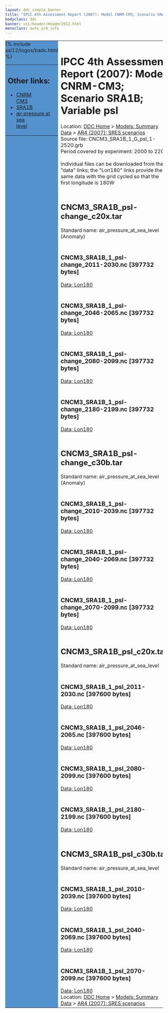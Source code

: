 ```yaml
---
layout: ddc_simple_banner
title: "IPCC 4th Assessment Report (2007): Model CNRM-CM3; Scenario SRA1B; Variable psl"
bodyclass: ddc
banner: ssi/header/Header2012.html
menuclass: auto_ar4_info
---
```



<table width="100%" border="0" cellspacing="0" cellpadding="0" style="border-collapse: collapse;">
<tr style="margin:0;padding:0;border:0;">
<td style="margin:0;padding:0;border:0;height:1pt;width:150pt;background:#5492CD;" valign="top" >

<div id="lh-col2" class="auto_ar4_info">
<table class="menumain" bgcolor="#5492CD" cellspacing="0" width="100%" border="0">
<tr><td>
<h2> Other links:</h2>
<ul>
<li><a href="/auto/ar4/model-CNRM-CM3.html">CNRM<br/>CM3</a></li>
<li><a href="/auto/ar4/scenario-SRA1B.html">SRA1B</a></li>
<li><a href="/auto/ar4/var-air_pressure_at_sea_level.html">air pressure at sea<br/> level</a></li>
</ul>
</td></tr>
{% include ssi12/logos/badc.html %}
</table>
</div>
</td>
<td><h1>IPCC 4th Assessment Report (2007): Model CNRM-CM3; Scenario SRA1B; Variable psl</h1>

<!-- Breadcrumb1 -->
<div id="breadcrumb1" align="left">
Location: <a href="/index.html">DDC Home</a> > <a href="/sim/gcm_clim/">Models: Summary Data</a>
> <a href="/sim/gcm_clim/SRES_AR4/index.html">AR4 (2007): SRES scenarios</a>
</div>
<!-- End of Breadcrumb1 -->Source file: CNCM3_SRA1B_1_G_psl_1-2520.grb
<br/>
Period covered by experiment: 2000 to 2209<br/>
<br/>Individual files can be downloaded from the "data" links; the "Lon180" links provide the same data
         with the grid cycled so that the first longitude is 180W<br/>
<br/><h2>CNCM3_SRA1B_psl-change_c20x.tar</h2>
Standard name: air_pressure_at_sea_level (Anomaly)<br>
<br/><h3>CNCM3_SRA1B_1_psl-change_2011-2030.nc [397732 bytes]</h3>
<a href="http://apps.ipcc-data.org/cgi-bin/downl/ar4_nc/psl/CNCM3_SRA1B_1_psl-change_2011-2030.nc">Data; </a><a href="http://apps.ipcc-data.org/cgi-bin/downl/ar4_nc/psl/CNCM3_SRA1B_1_psl-change_2011-2030.cyto180.nc"> Lon180</a><br/>
<br/><h3>CNCM3_SRA1B_1_psl-change_2046-2065.nc [397732 bytes]</h3>
<a href="http://apps.ipcc-data.org/cgi-bin/downl/ar4_nc/psl/CNCM3_SRA1B_1_psl-change_2046-2065.nc">Data; </a><a href="http://apps.ipcc-data.org/cgi-bin/downl/ar4_nc/psl/CNCM3_SRA1B_1_psl-change_2046-2065.cyto180.nc"> Lon180</a><br/>
<br/><h3>CNCM3_SRA1B_1_psl-change_2080-2099.nc [397732 bytes]</h3>
<a href="http://apps.ipcc-data.org/cgi-bin/downl/ar4_nc/psl/CNCM3_SRA1B_1_psl-change_2080-2099.nc">Data; </a><a href="http://apps.ipcc-data.org/cgi-bin/downl/ar4_nc/psl/CNCM3_SRA1B_1_psl-change_2080-2099.cyto180.nc"> Lon180</a><br/>
<br/><h3>CNCM3_SRA1B_1_psl-change_2180-2199.nc [397732 bytes]</h3>
<a href="http://apps.ipcc-data.org/cgi-bin/downl/ar4_nc/psl/CNCM3_SRA1B_1_psl-change_2180-2199.nc">Data; </a><a href="http://apps.ipcc-data.org/cgi-bin/downl/ar4_nc/psl/CNCM3_SRA1B_1_psl-change_2180-2199.cyto180.nc"> Lon180</a><br/>
<br/><h2>CNCM3_SRA1B_psl-change_c30b.tar</h2>
Standard name: air_pressure_at_sea_level (Anomaly)<br>
<br/><h3>CNCM3_SRA1B_1_psl-change_2010-2039.nc [397732 bytes]</h3>
<a href="http://apps.ipcc-data.org/cgi-bin/downl/ar4_nc/psl/CNCM3_SRA1B_1_psl-change_2010-2039.nc">Data; </a><a href="http://apps.ipcc-data.org/cgi-bin/downl/ar4_nc/psl/CNCM3_SRA1B_1_psl-change_2010-2039.cyto180.nc"> Lon180</a><br/>
<br/><h3>CNCM3_SRA1B_1_psl-change_2040-2069.nc [397732 bytes]</h3>
<a href="http://apps.ipcc-data.org/cgi-bin/downl/ar4_nc/psl/CNCM3_SRA1B_1_psl-change_2040-2069.nc">Data; </a><a href="http://apps.ipcc-data.org/cgi-bin/downl/ar4_nc/psl/CNCM3_SRA1B_1_psl-change_2040-2069.cyto180.nc"> Lon180</a><br/>
<br/><h3>CNCM3_SRA1B_1_psl-change_2070-2099.nc [397732 bytes]</h3>
<a href="http://apps.ipcc-data.org/cgi-bin/downl/ar4_nc/psl/CNCM3_SRA1B_1_psl-change_2070-2099.nc">Data; </a><a href="http://apps.ipcc-data.org/cgi-bin/downl/ar4_nc/psl/CNCM3_SRA1B_1_psl-change_2070-2099.cyto180.nc"> Lon180</a><br/>
<br/><h2>CNCM3_SRA1B_psl_c20x.tar</h2>
Standard name: air_pressure_at_sea_level<br>
<br/><h3>CNCM3_SRA1B_1_psl_2011-2030.nc [397600 bytes]</h3>
<a href="http://apps.ipcc-data.org/cgi-bin/downl/ar4_nc/psl/CNCM3_SRA1B_1_psl_2011-2030.nc">Data; </a><a href="http://apps.ipcc-data.org/cgi-bin/downl/ar4_nc/psl/CNCM3_SRA1B_1_psl_2011-2030.cyto180.nc"> Lon180</a><br/>
<br/><h3>CNCM3_SRA1B_1_psl_2046-2065.nc [397600 bytes]</h3>
<a href="http://apps.ipcc-data.org/cgi-bin/downl/ar4_nc/psl/CNCM3_SRA1B_1_psl_2046-2065.nc">Data; </a><a href="http://apps.ipcc-data.org/cgi-bin/downl/ar4_nc/psl/CNCM3_SRA1B_1_psl_2046-2065.cyto180.nc"> Lon180</a><br/>
<br/><h3>CNCM3_SRA1B_1_psl_2080-2099.nc [397600 bytes]</h3>
<a href="http://apps.ipcc-data.org/cgi-bin/downl/ar4_nc/psl/CNCM3_SRA1B_1_psl_2080-2099.nc">Data; </a><a href="http://apps.ipcc-data.org/cgi-bin/downl/ar4_nc/psl/CNCM3_SRA1B_1_psl_2080-2099.cyto180.nc"> Lon180</a><br/>
<br/><h3>CNCM3_SRA1B_1_psl_2180-2199.nc [397600 bytes]</h3>
<a href="http://apps.ipcc-data.org/cgi-bin/downl/ar4_nc/psl/CNCM3_SRA1B_1_psl_2180-2199.nc">Data; </a><a href="http://apps.ipcc-data.org/cgi-bin/downl/ar4_nc/psl/CNCM3_SRA1B_1_psl_2180-2199.cyto180.nc"> Lon180</a><br/>
<br/><h2>CNCM3_SRA1B_psl_c30b.tar</h2>
Standard name: air_pressure_at_sea_level<br>
<br/><h3>CNCM3_SRA1B_1_psl_2010-2039.nc [397600 bytes]</h3>
<a href="http://apps.ipcc-data.org/cgi-bin/downl/ar4_nc/psl/CNCM3_SRA1B_1_psl_2010-2039.nc">Data; </a><a href="http://apps.ipcc-data.org/cgi-bin/downl/ar4_nc/psl/CNCM3_SRA1B_1_psl_2010-2039.cyto180.nc"> Lon180</a><br/>
<br/><h3>CNCM3_SRA1B_1_psl_2040-2069.nc [397600 bytes]</h3>
<a href="http://apps.ipcc-data.org/cgi-bin/downl/ar4_nc/psl/CNCM3_SRA1B_1_psl_2040-2069.nc">Data; </a><a href="http://apps.ipcc-data.org/cgi-bin/downl/ar4_nc/psl/CNCM3_SRA1B_1_psl_2040-2069.cyto180.nc"> Lon180</a><br/>
<br/><h3>CNCM3_SRA1B_1_psl_2070-2099.nc [397600 bytes]</h3>
<a href="http://apps.ipcc-data.org/cgi-bin/downl/ar4_nc/psl/CNCM3_SRA1B_1_psl_2070-2099.nc">Data; </a><a href="http://apps.ipcc-data.org/cgi-bin/downl/ar4_nc/psl/CNCM3_SRA1B_1_psl_2070-2099.cyto180.nc"> Lon180</a><br/>
<!-- Breadcrumb2 -->
<div id="breadcrumb2" align="left">
Location: <a href="/index.html">DDC Home</a> > <a href="/sim/gcm_clim/">Models: Summary Data</a>
> <a href="/sim/gcm_clim/SRES_AR4/index.html">AR4 (2007): SRES scenarios</a>
</div>
<!-- End of Breadcrumb2 --></td></tr></table>
